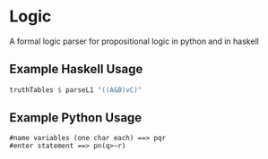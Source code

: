 # Logic
A formal logic parser for propositional logic in python and in haskell

Example Haskell Usage
---------------------

```haskell
truthTables $ parseL1 "((A&B)vC)"
```


Example Python Usage
--------------------

```
#name variables (one char each) ==> pqr
#enter statement ==> pn(q>~r) 
```
